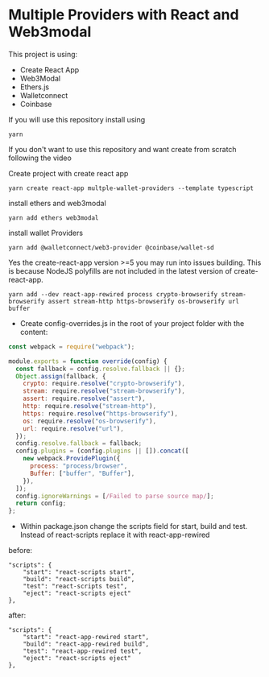 # Multiple Providers with React and Web3modal

This project is using:

- Create React App
- Web3Modal
- Ethers.js
- Walletconnect
- Coinbase

If you will use this repository
install using

```shell
yarn
```

If you don't want to use this repository and want create from scratch following the video

Create project with create react app

```shell
yarn create react-app multple-wallet-providers --template typescript
```

install ethers and web3modal

```shell
yarn add ethers web3modal
```

install wallet Providers

```shell
yarn add @walletconnect/web3-provider @coinbase/wallet-sd
```

Yes the create-react-app version >=5 you may run into issues building. This is because NodeJS polyfills are not included in the latest version of create-react-app.

```shell
yarn add --dev react-app-rewired process crypto-browserify stream-browserify assert stream-http https-browserify os-browserify url buffer
```

- Create config-overrides.js in the root of your project folder with the content:

```javascript
const webpack = require("webpack");

module.exports = function override(config) {
  const fallback = config.resolve.fallback || {};
  Object.assign(fallback, {
    crypto: require.resolve("crypto-browserify"),
    stream: require.resolve("stream-browserify"),
    assert: require.resolve("assert"),
    http: require.resolve("stream-http"),
    https: require.resolve("https-browserify"),
    os: require.resolve("os-browserify"),
    url: require.resolve("url"),
  });
  config.resolve.fallback = fallback;
  config.plugins = (config.plugins || []).concat([
    new webpack.ProvidePlugin({
      process: "process/browser",
      Buffer: ["buffer", "Buffer"],
    }),
  ]);
  config.ignoreWarnings = [/Failed to parse source map/];
  return config;
};
```

- Within package.json change the scripts field for start, build and test. Instead of react-scripts replace it with react-app-rewired

before:

```shell
"scripts": {
    "start": "react-scripts start",
    "build": "react-scripts build",
    "test": "react-scripts test",
    "eject": "react-scripts eject"
},
```

after:

```shell
"scripts": {
    "start": "react-app-rewired start",
    "build": "react-app-rewired build",
    "test": "react-app-rewired test",
    "eject": "react-scripts eject"
},
```
